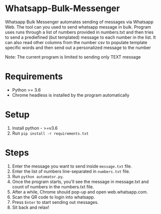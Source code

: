 # Whatsapp-Bulk-Messenger

Whatsapp Bulk Messenger automates sending of messages via Whatsapp Web. The tool can you used to send whatsapp message in bulk. Program uses runs through a list of numbers provided in numbers.txt and then tries to send a prediefined (but templated) message to each number in the list. It can also read other columns from the number csv to populate template specific words and then send out a personalized message to the number

Note: The current program is limited to sending only TEXT message

# Requirements

*  Python >= 3.6
*  Chrome headless is installed by the program automatically

# Setup

1. Install python - >=v3.6
2. Run `pip install -r requirements.txt`

# Steps

1. Enter the message you want to send inside `message.txt` file.
2. Enter the list of numbers line-separated in `numbers.txt` file.
3. Run `python automator.py`.
4. Once the program starts, you'll see the message in message.txt and count of numbers in the numbers.txt file.
5. After a while, Chrome should pop-up and open web.whatsapp.com.
6. Scan the QR code to login into whatsapp.
7. Press `Enter` to start sending out messages.
8. Sit back and relax!


